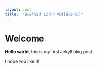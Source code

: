 ```yaml
---
layout: post
title:  "혼공학습단 12기의 여정[혼공머신]"
---
```

# Welcome

**Hello world**, this is my first Jekyll blog post.

I hope you like it!
